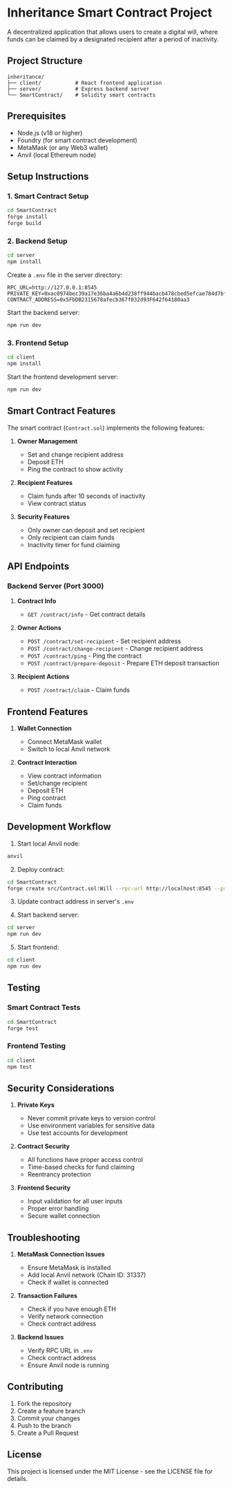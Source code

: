 # Inheritance Smart Contract Project

A decentralized application that allows users to create a digital will, where funds can be claimed by a designated recipient after a period of inactivity.

## Project Structure

```
inheritance/
├── client/           # React frontend application
├── server/           # Express backend server
└── SmartContract/    # Solidity smart contracts
```

## Prerequisites

- Node.js (v18 or higher)
- Foundry (for smart contract development)
- MetaMask (or any Web3 wallet)
- Anvil (local Ethereum node)

## Setup Instructions

### 1. Smart Contract Setup

```bash
cd SmartContract
forge install
forge build
```

### 2. Backend Setup

```bash
cd server
npm install
```

Create a `.env` file in the server directory:
```env
RPC_URL=http://127.0.0.1:8545
PRIVATE_KEY=0xac0974bec39a17e36ba4a6b4d238ff944bacb478cbed5efcae784d7bf4f2ff80
CONTRACT_ADDRESS=0x5FbDB2315678afecb367f032d93F642f64180aa3
```

Start the backend server:
```bash
npm run dev
```

### 3. Frontend Setup

```bash
cd client
npm install
```

Start the frontend development server:
```bash
npm run dev
```

## Smart Contract Features

The smart contract (`Contract.sol`) implements the following features:

1. **Owner Management**
   - Set and change recipient address
   - Deposit ETH
   - Ping the contract to show activity

2. **Recipient Features**
   - Claim funds after 10 seconds of inactivity
   - View contract status

3. **Security Features**
   - Only owner can deposit and set recipient
   - Only recipient can claim funds
   - Inactivity timer for fund claiming

## API Endpoints

### Backend Server (Port 3000)

1. **Contract Info**
   - `GET /contract/info` - Get contract details

2. **Owner Actions**
   - `POST /contract/set-recipient` - Set recipient address
   - `POST /contract/change-recipient` - Change recipient address
   - `POST /contract/ping` - Ping the contract
   - `POST /contract/prepare-deposit` - Prepare ETH deposit transaction

3. **Recipient Actions**
   - `POST /contract/claim` - Claim funds

## Frontend Features

1. **Wallet Connection**
   - Connect MetaMask wallet
   - Switch to local Anvil network

2. **Contract Interaction**
   - View contract information
   - Set/change recipient
   - Deposit ETH
   - Ping contract
   - Claim funds

## Development Workflow

1. Start local Anvil node:
```bash
anvil
```

2. Deploy contract:
```bash
cd SmartContract
forge create src/Contract.sol:Will --rpc-url http://localhost:8545 --private-key 0xac0974bec39a17e36ba4a6b4d238ff944bacb478cbed5efcae784d7bf4f2ff80
```

3. Update contract address in server's `.env`

4. Start backend server:
```bash
cd server
npm run dev
```

5. Start frontend:
```bash
cd client
npm run dev
```

## Testing

### Smart Contract Tests
```bash
cd SmartContract
forge test
```

### Frontend Testing
```bash
cd client
npm test
```

## Security Considerations

1. **Private Keys**
   - Never commit private keys to version control
   - Use environment variables for sensitive data
   - Use test accounts for development

2. **Contract Security**
   - All functions have proper access control
   - Time-based checks for fund claiming
   - Reentrancy protection

3. **Frontend Security**
   - Input validation for all user inputs
   - Proper error handling
   - Secure wallet connection

## Troubleshooting

1. **MetaMask Connection Issues**
   - Ensure MetaMask is installed
   - Add local Anvil network (Chain ID: 31337)
   - Check if wallet is connected

2. **Transaction Failures**
   - Check if you have enough ETH
   - Verify network connection
   - Check contract address

3. **Backend Issues**
   - Verify RPC URL in `.env`
   - Check contract address
   - Ensure Anvil node is running

## Contributing

1. Fork the repository
2. Create a feature branch
3. Commit your changes
4. Push to the branch
5. Create a Pull Request

## License

This project is licensed under the MIT License - see the LICENSE file for details.
